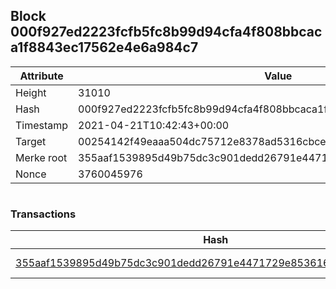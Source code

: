 ## Block 000f927ed2223fcfb5fc8b99d94cfa4f808bbcaca1f8843ec17562e4e6a984c7

Attribute | Value
--- | ---
Height | 31010
Hash | 000f927ed2223fcfb5fc8b99d94cfa4f808bbcaca1f8843ec17562e4e6a984c7
Timestamp | 2021-04-21T10:42:43+00:00
Target | 00254142f49eaaa504dc75712e8378ad5316cbcead634704b3734b6271167cc4
Merke root | 355aaf1539895d49b75dc3c901dedd26791e4471729e8536161d2d1d801f686e
Nonce | 3760045976

```

```

### Transactions

Hash | Amount
--- | ---
[355aaf1539895d49b75dc3c901dedd26791e4471729e8536161d2d1d801f686e](355aaf1539895d49b75dc3c901dedd26791e4471729e8536161d2d1d801f686e.md) | 10.00000000 SKEPTI 
